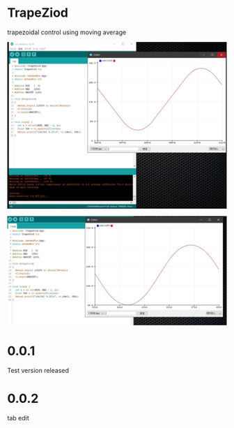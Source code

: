# TrapeZiod
trapezoidal control using moving average

![capt01](https://github.com/chrmlinux/TrapeZoid/blob/main/doc/capt01.JPG)

![capt02](https://github.com/chrmlinux/TrapeZoid/blob/main/doc/capt02.JPG)

# 0.0.1
Test version released
# 0.0.2
tab edit
